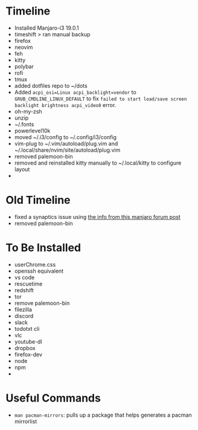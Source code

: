 # Timeline

- Installed Manjaro-i3 19.0.1
- timeshift > ran manual backup
- firefox
- neovim
- feh
- kitty
- polybar
- rofi
- tmux
- added dotfiles repo to ~/dots
- Added `acpi_osi=Linux acpi_backlight=vendor` to `GRUB_CMDLINE_LINUX_DEFAULT` to fix `failed to start load/save screen backlight brightness acpi_video0` error.
- oh-my-zsh
- unzip
- ~/.fonts
- powerlevel10k
- moved ~/.i3/config to ~/.config/i3/config
- vim-plug to ~/.vim/autoload/plug.vim and ~/.local/share/nvim/site/autoload/plug.vim
- removed palemoon-bin
- removed and reinstalled kitty manually to ~/.local/kitty to configure layout
- 

# Old Timeline

- fixed a synaptics issue using [the info from this manjaro forum post](https://forum.manjaro.org/t/synaptics-touchpad-on-hp-pavilion-g6-laptop/101462)
- removed palemoon-bin

# To Be Installed

- userChrome.css
- openssh equivalent
- vs code
- rescuetime
- redshift
- tor
- remove palemoon-bin
- filezilla
- discord
- slack
- todotxt cli
- vlc
- youtube-dl
- dropbox
- firefox-dev
- node
- npm
-

# Useful Commands

- `man pacman-mirrors`: pulls up a package that helps generates a pacman mirrorlist
